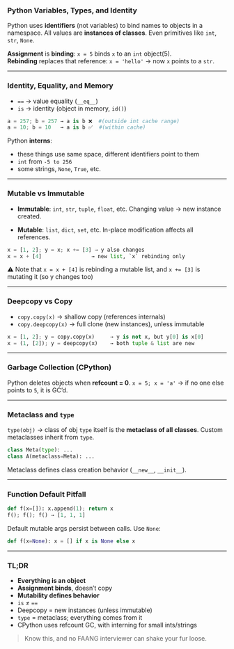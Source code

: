
### Python Variables, Types, and Identity

Python uses **identifiers** (not variables) to bind names to objects in a namespace. All values are **instances of classes**. Even primitives like `int`, `str`, `None`.

**Assignment** is **binding**: `x = 5` binds `x` to an `int` object(5).  
**Rebinding** replaces that reference: `x = 'hello'` → now `x` points to a `str`.

---

### Identity, Equality, and Memory

- `==` → value equality (`__eq__`)
- `is` → identity (object in memory, `id()`)

```python
a = 257; b = 257 → a is b ❌  #(outside int cache range)
a = 10; b = 10   → a is b ✅  #(within cache)
```

Python **interns**:

* these things use same  space, different identifiers point to them
* `int` from `-5 to 256`
* some strings, `None`, `True`, etc.

---

### Mutable vs Immutable

* **Immutable**: `int`, `str`, `tuple`, `float`, etc.
  Changing value → new instance created.

* **Mutable**: `list`, `dict`, `set`, etc.
  In-place modification affects all references.

```python
x = [1, 2]; y = x; x += [3] → y also changes
x = x + [4]                → new list, `x` rebinding only
```

⚠️ Note that `x = x + [4]` is rebinding a mutable list, and `x += [3]` is mutating it (so y changes too)

---

### Deepcopy vs Copy

* `copy.copy(x)` → shallow copy (references internals)
* `copy.deepcopy(x)` → full clone (new instances), unless immutable

```python
x = [1, 2]; y = copy.copy(x)     → y is not x, but y[0] is x[0]
x = (1, [2]); y = deepcopy(x)    → both tuple & list are new
```

---

### Garbage Collection (CPython)

Python deletes objects when **refcount = 0**.
`x = 5; x = 'a'` → if no one else points to `5`, it is GC’d.

---

### Metaclass and `type`

`type(obj)` → class of obj
`type` itself is the **metaclass of all classes**.
Custom metaclasses inherit from `type`.

```python
class Meta(type): ...
class A(metaclass=Meta): ...
```

Metaclass defines class creation behavior (`__new__`, `__init__`).

---

### Function Default Pitfall

```python
def f(x=[]): x.append(1); return x
f(); f(); f() → [1, 1, 1]
```

Default mutable args persist between calls. Use `None`:

```python
def f(x=None): x = [] if x is None else x
```

---

### TL;DR

* **Everything is an object**
* **Assignment binds**, doesn’t copy
* **Mutability defines behavior**
* `is` ≠ `==`
* Deepcopy = new instances (unless immutable)
* `type` = metaclass; everything comes from it
* CPython uses refcount GC, with interning for small ints/strings

> Know this, and no FAANG interviewer can shake your fur loose.

